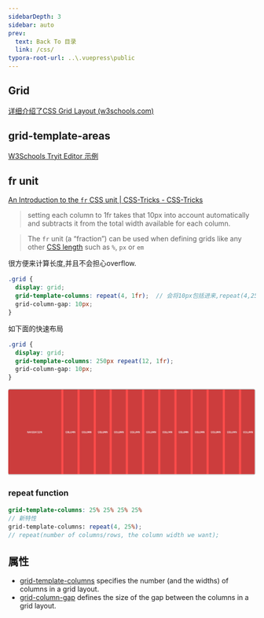 ```yaml
---
sidebarDepth: 3
sidebar: auto
prev:
  text: Back To 目录
  link: /css/
typora-root-url: ..\.vuepress\public
---
```




## Grid

[详细介绍了CSS Grid Layout (w3schools.com)](https://www.w3schools.com/css/css_grid.asp)





## grid-template-areas

[W3Schools Tryit Editor 示例](https://www.w3schools.com/css/tryit.asp?filename=trycss_grid_layout_named)





## fr unit

[An Introduction to the `fr` CSS unit | CSS-Tricks - CSS-Tricks](https://css-tricks.com/introduction-fr-css-unit/)

> setting each column to 1fr takes that 10px into account automatically and subtracts it from the total width available for each column. 

> The `fr` unit (a “fraction”) can be used when defining grids like any other [CSS length](https://css-tricks.com/the-lengths-of-css/) such as `%`, `px` or `em`

很方便来计算长度,并且不会担心overflow.

```scss
.grid {
  display: grid;
  grid-template-columns: repeat(4, 1fr);  // 会将10px包括进来,repeat(4,25%)则不会,实际是(25%+10px)
  grid-column-gap: 10px;  
}
```

如下面的快速布局

```scss
.grid {
  display: grid;
  grid-template-columns: 250px repeat(12, 1fr);
  grid-column-gap: 10px;
}
```

![image-20220927173343800](../.vuepress/public/images/css/image-20220927173343800.png)



### repeat function

```scss
grid-template-columns: 25% 25% 25% 25%
// 新特性
grid-template-columns: repeat(4, 25%);
// repeat(number of columns/rows, the column width we want);
```



## 属性

-  [grid-template-columns](https://www.w3schools.com/cssref/pr_grid-template-columns.asp) specifies the number (and the widths) of columns in a grid layout.
- [grid-column-gap](https://www.w3schools.com/cssref/pr_grid-column-gap.asp)  defines the size of the gap between the columns in a grid layout.
